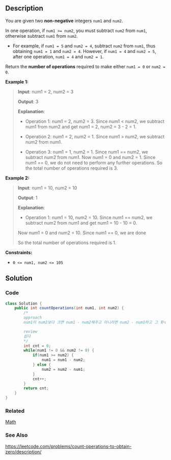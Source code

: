 ## Description

You are given two **non-negative** integers `num1` and `num2`.

In one operation, if `num1 >= num2`, you must subtract `num2` from `num1`, otherwise subtract `num1` from `num2`.

- For example, if `num1 = 5` and `num2 = 4`, subtract `num2` from `num1`, thus obtaining `num1 = 1` and `num2 = 4`. However, if `num1 = 4` and `num2 = 5`, after one operation, `num1 = 4` and `num2 = 1`.

Return the **number of operations** required to make either `num1 = 0` or `num2 = 0`.

**Example 1:**

> **Input**: num1 = 2, num2 = 3
> 
> **Output**: 3
> 
> **Explanation**: 
> 
> - Operation 1: num1 = 2, num2 = 3. Since num1 < num2, we subtract num1 from num2 and get num1 = 2, num2 = 3 - 2 = 1.
> 
> - Operation 2: num1 = 2, num2 = 1. Since num1 > num2, we subtract num2 from num1.
> 
> - Operation 3: num1 = 1, num2 = 1. Since num1 == num2, we subtract num2 from num1.
Now num1 = 0 and num2 = 1. Since num1 == 0, we do not need to perform any further operations.
So the total number of operations required is 3.

**Example 2:**

> **Input**: num1 = 10, num2 = 10
> 
> **Output**: 1
> 
> **Explanation**: 
> 
> - Operation 1: num1 = 10, num2 = 10. Since num1 == num2, we subtract num2 from num1 and get num1 = 10 - 10 = 0.
> 
> Now num1 = 0 and num2 = 10. Since num1 == 0, we are done
> 
> So the total number of operations required is 1.

**Constraints:**

- `0 <= num1, num2 <= 105`


## Solution

### Code
```java
class Solution {
    public int countOperations(int num1, int num2) {
        /*
        approach
        num1이 num2보다 크면 num1 - num2해주고 아니라면 num2 - num1하고 그 횟수를 return한다.

        review
        쉽다
        */
        int cnt = 0;
        while(num1 != 0 && num2 != 0) {
            if(num1 >= num2) {
                num1 = num1 - num2;
            } else {
                num2 = num2 - num1;
            }
            cnt++;
        }
        return cnt;
    }
}
```

### Related

[Math](/Java/Math-class.md)

### See Also

https://leetcode.com/problems/count-operations-to-obtain-zero/description/


